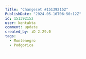 ```yaml
---
Title: "Changeset #151392152"
PublishDate: "2024-05-16T06:50:12Z"
id: 151392152
user: kentakta
comment: update
created_by: iD 2.29.0
tags:
  - Montenegro
  - Podgorica

---
```

